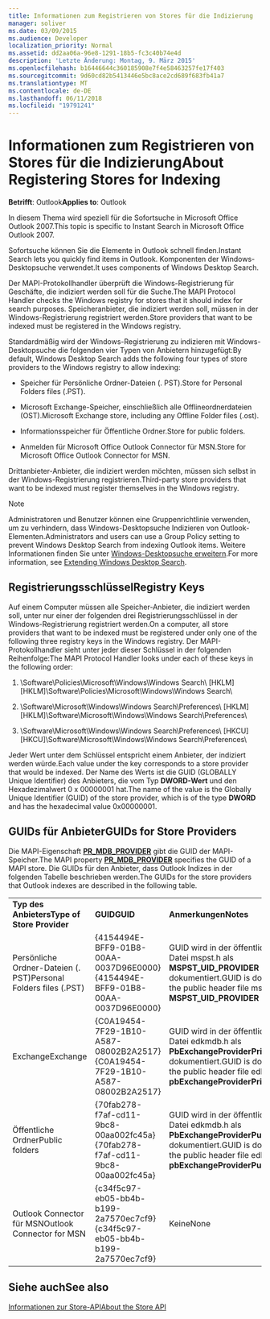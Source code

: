 ```yaml
---
title: Informationen zum Registrieren von Stores für die Indizierung
manager: soliver
ms.date: 03/09/2015
ms.audience: Developer
localization_priority: Normal
ms.assetid: dd2aa06a-96e8-1291-18b5-fc3c40b74e4d
description: 'Letzte Änderung: Montag, 9. März 2015'
ms.openlocfilehash: b16446644c360185908e7f4e58463257fe17f403
ms.sourcegitcommit: 9d60cd82b5413446e5bc8ace2cd689f683fb41a7
ms.translationtype: MT
ms.contentlocale: de-DE
ms.lasthandoff: 06/11/2018
ms.locfileid: "19791241"
---
```

# <a name="about-registering-stores-for-indexing"></a><span data-ttu-id="53574-103">Informationen zum Registrieren von Stores für die Indizierung</span><span class="sxs-lookup"><span data-stu-id="53574-103">About Registering Stores for Indexing</span></span>

  
  
<span data-ttu-id="53574-104">**Betrifft**: Outlook</span><span class="sxs-lookup"><span data-stu-id="53574-104">**Applies to**: Outlook</span></span> 
  
<span data-ttu-id="53574-105">In diesem Thema wird speziell für die Sofortsuche in Microsoft Office Outlook 2007.</span><span class="sxs-lookup"><span data-stu-id="53574-105">This topic is specific to Instant Search in Microsoft Office Outlook 2007.</span></span>
  
<span data-ttu-id="53574-106">Sofortsuche können Sie die Elemente in Outlook schnell finden.</span><span class="sxs-lookup"><span data-stu-id="53574-106">Instant Search lets you quickly find items in Outlook.</span></span> <span data-ttu-id="53574-107">Komponenten der Windows-Desktopsuche verwendet.</span><span class="sxs-lookup"><span data-stu-id="53574-107">It uses components of Windows Desktop Search.</span></span>
  
<span data-ttu-id="53574-108">Der MAPI-Protokollhandler überprüft die Windows-Registrierung für Geschäfte, die indiziert werden soll für die Suche.</span><span class="sxs-lookup"><span data-stu-id="53574-108">The MAPI Protocol Handler checks the Windows registry for stores that it should index for search purposes.</span></span> <span data-ttu-id="53574-109">Speicheranbieter, die indiziert werden soll, müssen in der Windows-Registrierung registriert werden.</span><span class="sxs-lookup"><span data-stu-id="53574-109">Store providers that want to be indexed must be registered in the Windows registry.</span></span>
  
<span data-ttu-id="53574-110">Standardmäßig wird der Windows-Registrierung zu indizieren mit Windows-Desktopsuche die folgenden vier Typen von Anbietern hinzugefügt:</span><span class="sxs-lookup"><span data-stu-id="53574-110">By default, Windows Desktop Search adds the following four types of store providers to the Windows registry to allow indexing:</span></span>
  
- <span data-ttu-id="53574-111">Speicher für Persönliche Ordner-Dateien (. PST).</span><span class="sxs-lookup"><span data-stu-id="53574-111">Store for Personal Folders files (.PST).</span></span>
    
-  <span data-ttu-id="53574-112">Microsoft Exchange-Speicher, einschließlich alle Offlineordnerdateien (OST).</span><span class="sxs-lookup"><span data-stu-id="53574-112">Microsoft Exchange store, including any Offline Folder files (.ost).</span></span> 
    
-  <span data-ttu-id="53574-113">Informationsspeicher für Öffentliche Ordner.</span><span class="sxs-lookup"><span data-stu-id="53574-113">Store for public folders.</span></span> 
    
-  <span data-ttu-id="53574-114">Anmelden für Microsoft Office Outlook Connector für MSN.</span><span class="sxs-lookup"><span data-stu-id="53574-114">Store for Microsoft Office Outlook Connector for MSN.</span></span> 
    
 <span data-ttu-id="53574-115">Drittanbieter-Anbieter, die indiziert werden möchten, müssen sich selbst in der Windows-Registrierung registrieren.</span><span class="sxs-lookup"><span data-stu-id="53574-115">Third-party store providers that want to be indexed must register themselves in the Windows registry.</span></span> 
  
> [!NOTE]
> <span data-ttu-id="53574-116">Administratoren und Benutzer können eine Gruppenrichtlinie verwenden, um zu verhindern, dass Windows-Desktopsuche Indizieren von Outlook-Elementen.</span><span class="sxs-lookup"><span data-stu-id="53574-116">Administrators and users can use a Group Policy setting to prevent Windows Desktop Search from indexing Outlook items.</span></span> <span data-ttu-id="53574-117">Weitere Informationen finden Sie unter [Windows-Desktopsuche erweitern](http://msdn.microsoft.com/library/2eab146a-8516-4b95-b73c-ca7f980ba233%28Office.15%29.aspx).</span><span class="sxs-lookup"><span data-stu-id="53574-117">For more information, see [Extending Windows Desktop Search](http://msdn.microsoft.com/library/2eab146a-8516-4b95-b73c-ca7f980ba233%28Office.15%29.aspx).</span></span> 
  
## <a name="registry-keys"></a><span data-ttu-id="53574-118">Registrierungsschlüssel</span><span class="sxs-lookup"><span data-stu-id="53574-118">Registry Keys</span></span>

<span data-ttu-id="53574-119">Auf einem Computer müssen alle Speicher-Anbieter, die indiziert werden soll, unter nur einer der folgenden drei Registrierungsschlüssel in der Windows-Registrierung registriert werden.</span><span class="sxs-lookup"><span data-stu-id="53574-119">On a computer, all store providers that want to be indexed must be registered under only one of the following three registry keys in the Windows registry.</span></span> <span data-ttu-id="53574-120">Der MAPI-Protokollhandler sieht unter jeder dieser Schlüssel in der folgenden Reihenfolge:</span><span class="sxs-lookup"><span data-stu-id="53574-120">The MAPI Protocol Handler looks under each of these keys in the following order:</span></span>
  
1. <span data-ttu-id="53574-121">\Software\Policies\Microsoft\Windows\Windows Search\ [HKLM]</span><span class="sxs-lookup"><span data-stu-id="53574-121">[HKLM]\Software\Policies\Microsoft\Windows\Windows Search\\</span></span>
    
2. <span data-ttu-id="53574-122">\Software\Microsoft\Windows\Windows Search\Preferences\ [HKLM]</span><span class="sxs-lookup"><span data-stu-id="53574-122">[HKLM]\Software\Microsoft\Windows\Windows Search\Preferences\\</span></span>
    
3. <span data-ttu-id="53574-123">\Software\Microsoft\Windows\Windows Search\Preferences\ [HKCU]</span><span class="sxs-lookup"><span data-stu-id="53574-123">[HKCU]\Software\Microsoft\Windows\Windows Search\Preferences\\</span></span>
    
 <span data-ttu-id="53574-124">Jeder Wert unter dem Schlüssel entspricht einem Anbieter, der indiziert werden würde.</span><span class="sxs-lookup"><span data-stu-id="53574-124">Each value under the key corresponds to a store provider that would be indexed.</span></span> <span data-ttu-id="53574-125">Der Name des Werts ist die GUID (GLOBALLY Unique Identifier) des Anbieters, die vom Typ **DWORD-Wert** und den Hexadezimalwert 0 x 00000001 hat.</span><span class="sxs-lookup"><span data-stu-id="53574-125">The name of the value is the Globally Unique Identifier (GUID) of the store provider, which is of the type **DWORD** and has the hexadecimal value 0x00000001.</span></span> 
  
## <a name="guids-for-store-providers"></a><span data-ttu-id="53574-126">GUIDs für Anbieter</span><span class="sxs-lookup"><span data-stu-id="53574-126">GUIDs for Store Providers</span></span>

<span data-ttu-id="53574-127">Die MAPI-Eigenschaft **[PR_MDB_PROVIDER](pidtagstoreprovider-canonical-property.md)** gibt die GUID der MAPI-Speicher.</span><span class="sxs-lookup"><span data-stu-id="53574-127">The MAPI property **[PR_MDB_PROVIDER](pidtagstoreprovider-canonical-property.md)** specifies the GUID of a MAPI store.</span></span> <span data-ttu-id="53574-128">Die GUIDs für den Anbieter, dass Outlook Indizes in der folgenden Tabelle beschrieben werden.</span><span class="sxs-lookup"><span data-stu-id="53574-128">The GUIDs for the store providers that Outlook indexes are described in the following table.</span></span> 
  
||||
|:-----|:-----|:-----|
|<span data-ttu-id="53574-129">**Typ des Anbieters**</span><span class="sxs-lookup"><span data-stu-id="53574-129">**Type of Store Provider**</span></span> <br/> |<span data-ttu-id="53574-130">**GUID**</span><span class="sxs-lookup"><span data-stu-id="53574-130">**GUID**</span></span> <br/> |<span data-ttu-id="53574-131">**Anmerkungen**</span><span class="sxs-lookup"><span data-stu-id="53574-131">**Notes**</span></span> <br/> |
|<span data-ttu-id="53574-132">Persönliche Ordner-Dateien (. PST)</span><span class="sxs-lookup"><span data-stu-id="53574-132">Personal Folders files (.PST)</span></span>  <br/> |<span data-ttu-id="53574-133">{4154494E-BFF9-01B8-00AA-0037D96E0000}</span><span class="sxs-lookup"><span data-stu-id="53574-133">{4154494E-BFF9-01B8-00AA-0037D96E0000}</span></span>  <br/> |<span data-ttu-id="53574-134">GUID wird in der öffentlichen Header Datei mspst.h als **MSPST_UID_PROVIDER** dokumentiert.</span><span class="sxs-lookup"><span data-stu-id="53574-134">GUID is documented in the public header file mspst.h as **MSPST_UID_PROVIDER**</span></span> <br/> |
|<span data-ttu-id="53574-135">Exchange</span><span class="sxs-lookup"><span data-stu-id="53574-135">Exchange</span></span>  <br/> |<span data-ttu-id="53574-136">{C0A19454-7F29-1B10-A587-08002B2A2517}</span><span class="sxs-lookup"><span data-stu-id="53574-136">{C0A19454-7F29-1B10-A587-08002B2A2517}</span></span>  <br/> |<span data-ttu-id="53574-137">GUID wird in der öffentlichen Header Datei edkmdb.h als **PbExchangeProviderPrimaryUserGuid** dokumentiert.</span><span class="sxs-lookup"><span data-stu-id="53574-137">GUID is documented in the public header file edkmdb.h as **pbExchangeProviderPrimaryUserGuid**</span></span> <br/> |
|<span data-ttu-id="53574-138">Öffentliche Ordner</span><span class="sxs-lookup"><span data-stu-id="53574-138">Public folders</span></span>  <br/> |<span data-ttu-id="53574-139">{70fab278-f7af-cd11-9bc8-00aa002fc45a}</span><span class="sxs-lookup"><span data-stu-id="53574-139">{70fab278-f7af-cd11-9bc8-00aa002fc45a}</span></span>  <br/> |<span data-ttu-id="53574-140">GUID wird in der öffentlichen Header Datei edkmdb.h als **PbExchangeProviderPublicGuid** dokumentiert.</span><span class="sxs-lookup"><span data-stu-id="53574-140">GUID is documented in the public header file edkmdb.h as **pbExchangeProviderPublicGuid**</span></span> <br/> |
|<span data-ttu-id="53574-141">Outlook Connector für MSN</span><span class="sxs-lookup"><span data-stu-id="53574-141">Outlook Connector for MSN</span></span>  <br/> |<span data-ttu-id="53574-142">{c34f5c97-eb05-bb4b-b199-2a7570ec7cf9}</span><span class="sxs-lookup"><span data-stu-id="53574-142">{c34f5c97-eb05-bb4b-b199-2a7570ec7cf9}</span></span>  <br/> |<span data-ttu-id="53574-143">Keine</span><span class="sxs-lookup"><span data-stu-id="53574-143">None</span></span>  <br/> |
   
## <a name="see-also"></a><span data-ttu-id="53574-144">Siehe auch</span><span class="sxs-lookup"><span data-stu-id="53574-144">See also</span></span>



[<span data-ttu-id="53574-145">Informationen zur Store-API</span><span class="sxs-lookup"><span data-stu-id="53574-145">About the Store API</span></span>](about-the-store-api.md)

